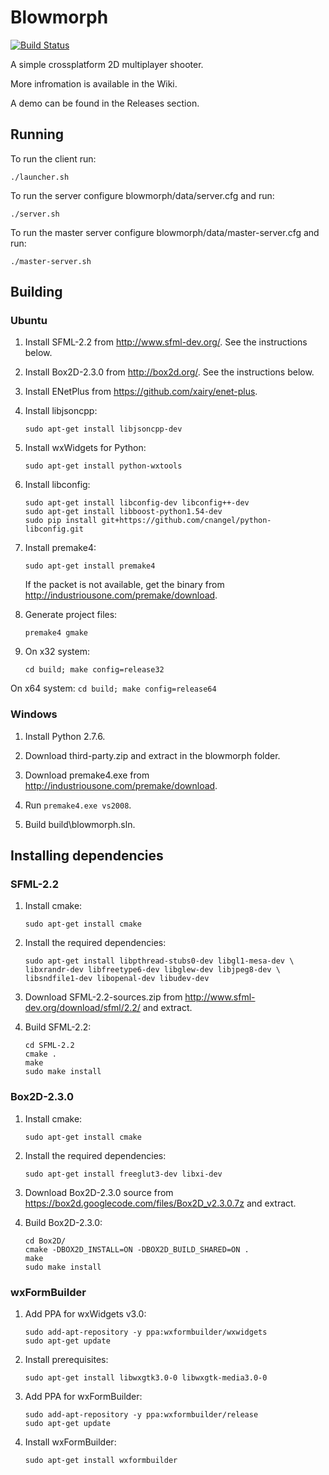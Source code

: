 ﻿Blowmorph
==========

[![Build Status](https://travis-ci.org/bmteam/blowmorph.svg?branch=master)](https://travis-ci.org/bmteam/blowmorph)

A simple crossplatform 2D multiplayer shooter.

More infromation is available in the Wiki.

A demo can be found in the Releases section.

## Running

To run the client run:
```
./launcher.sh
```

To run the server configure blowmorph/data/server.cfg and run:
```
./server.sh
```

To run the master server configure blowmorph/data/master-server.cfg and run:
```
./master-server.sh
```

## Building

### Ubuntu

1. Install SFML-2.2 from http://www.sfml-dev.org/. See the instructions below.

2. Install Box2D-2.3.0 from http://box2d.org/. See the instructions below.

3. Install ENetPlus from https://github.com/xairy/enet-plus.

4. Install libjsoncpp:
    ```
    sudo apt-get install libjsoncpp-dev
    ```

5. Install wxWidgets for Python:
    ```
    sudo apt-get install python-wxtools
    ```

6. Install libconfig:
    ```
    sudo apt-get install libconfig-dev libconfig++-dev
    sudo apt-get install libboost-python1.54-dev
    sudo pip install git+https://github.com/cnangel/python-libconfig.git
    ```

7. Install premake4:
    ```
    sudo apt-get install premake4
    ```
    
    If the packet is not available, get the binary from http://industriousone.com/premake/download.

8. Generate project files:
    ```
    premake4 gmake
    ```

9. On x32 system:
    ```
    cd build; make config=release32
    ```
On x64 system:
    ```
    cd build; make config=release64
    ```

### Windows

1. Install Python 2.7.6.

2. Download third-party.zip and extract in the blowmorph folder.

3. Download premake4.exe from http://industriousone.com/premake/download.

4. Run `premake4.exe vs2008`.

5. Build build\blowmorph.sln.
    
## Installing dependencies

### SFML-2.2

1. Install cmake:
    ```
    sudo apt-get install cmake
    ```

2. Install the required dependencies:
    ```
    sudo apt-get install libpthread-stubs0-dev libgl1-mesa-dev \
    libxrandr-dev libfreetype6-dev libglew-dev libjpeg8-dev \
    libsndfile1-dev libopenal-dev libudev-dev
    ```

3. Download SFML-2.2-sources.zip from http://www.sfml-dev.org/download/sfml/2.2/ and extract.

4. Build SFML-2.2:
    ```
    cd SFML-2.2
    cmake .
    make
    sudo make install
    ```

### Box2D-2.3.0

1. Install cmake:
    ```
    sudo apt-get install cmake
    ```

2. Install the required dependencies:
    ```
    sudo apt-get install freeglut3-dev libxi-dev
    ```

3. Download Box2D-2.3.0 source from https://box2d.googlecode.com/files/Box2D_v2.3.0.7z and extract.

4. Build Box2D-2.3.0:
    ```
    cd Box2D/
    cmake -DBOX2D_INSTALL=ON -DBOX2D_BUILD_SHARED=ON .
    make
    sudo make install
    ```

### wxFormBuilder

1. Add PPA for wxWidgets v3.0:
    ```
    sudo add-apt-repository -y ppa:wxformbuilder/wxwidgets
    sudo apt-get update
    ```

2. Install prerequisites:
    ```
    sudo apt-get install libwxgtk3.0-0 libwxgtk-media3.0-0
    ```

3. Add PPA for wxFormBuilder:
    ```
    sudo add-apt-repository -y ppa:wxformbuilder/release
    sudo apt-get update
    ```

4. Install wxFormBuilder:
    ```
    sudo apt-get install wxformbuilder
    ```
